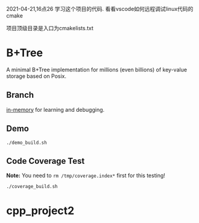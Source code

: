 
2021-04-21,16点26
学习这个项目的代码.
看看vscode如何远程调试linux代码的cmake

项目顶级目录是入口为cmakelists.txt











# B+Tree
A minimal B+Tree implementation for millions (even billions) of key-value storage based on Posix.

## Branch
[in-memory](https://github.com/begeekmyfriend/bplustree/tree/in-memory) for learning and debugging.

## Demo
```shell
./demo_build.sh
```

## Code Coverage Test

**Note:** You need to `rm /tmp/coverage.index*` first for this testing!

```shell
./coverage_build.sh
```
# cpp_project2
